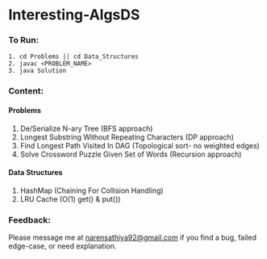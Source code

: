 # Interesting-AlgsDS

### To Run:

```
1. cd Problems || cd Data_Structures
2. javac <PROBLEM_NAME>
3. java Solution
```
### Content:

#### Problems
1. De/Serialize N-ary Tree (BFS approach)
2. Longest Substring Without Repeating Characters (DP approach)
3. Find Longest Path Visited In DAG (Topological sort- no weighted edges)
4. Solve Crossword Puzzle Given Set of Words (Recursion approach)

#### Data Structures
1. HashMap (Chaining For Collision Handling)
2. LRU Cache (O(1) get() & put())

### Feedback:

Please message me at narensathiya92@gmail.com if you find a bug, failed edge-case, or need explanation.
